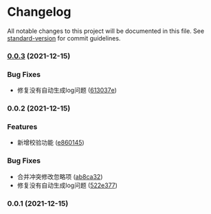 # Changelog

All notable changes to this project will be documented in this file. See [standard-version](https://github.com/conventional-changelog/standard-version) for commit guidelines.

### [0.0.3](https://github.com/zxlfly/mini-ui/compare/v0.0.2...v0.0.3) (2021-12-15)


### Bug Fixes

* 修复没有自动生成log问题 ([613037e](https://github.com/zxlfly/mini-ui/commit/613037ef9440a75edcfcd20e8100fef559c09d2d))

### 0.0.2 (2021-12-15)


### Features

* 新增校验功能 ([e860145](https://github.com/zxlfly/mini-ui/commit/e860145d7a4b4fcc04dc0f9828dc4be120be9eb8))


### Bug Fixes

* 合并冲突修改忽略项 ([ab8ca32](https://github.com/zxlfly/mini-ui/commit/ab8ca32447f11b059838944da7dcb20713e77349))
* 修复没有自动生成log问题 ([522e377](https://github.com/zxlfly/mini-ui/commit/522e3776d22b82fd3720643b27fa448efe310d29))

### 0.0.1 (2021-12-15)
